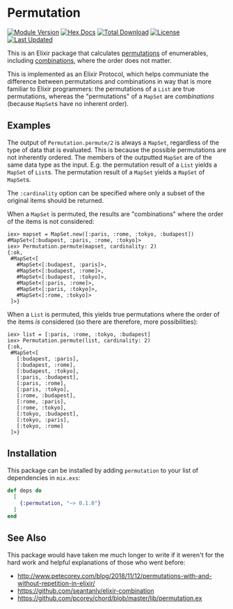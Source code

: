 # Permutation

[![Module Version](https://img.shields.io/hexpm/v/permutation.svg)](https://hex.pm/packages/permutation)
[![Hex Docs](https://img.shields.io/badge/hex-docs-lightgreen.svg)](https://hexdocs.pm/permutation/)
[![Total Download](https://img.shields.io/hexpm/dt/permutation.svg)](https://hex.pm/packages/permutation)
[![License](https://img.shields.io/hexpm/l/permutation.svg)](https://hex.pm/packages/permutation)
[![Last Updated](https://img.shields.io/github/last-commit/fireproofsocks/permutation.svg)](https://github.com/fireproofsocks/permutation/commits/master)

This is an Elixir package that calculates [permutations](https://en.wikipedia.org/wiki/Permutation) of enumerables, including [combinations](https://en.wikipedia.org/wiki/Combination), where the order does not matter.

This is implemented as an Elixir Protocol, which helps communiate the difference between permutations and combinations in way that is more familiar to Elixir programmers: the permutations of a `List` are true permutations, whereas the "permutations" of a `MapSet` are *combinations* (because `MapSet`s have no inherent order).

## Examples

The output of `Permutation.permute/2` is always a `MapSet`, regardless of the type of data that is evaluated.  This is because the possible permutations are not inherently ordered. The members of the outputted `MapSet` are of the same data type as the input. E.g. the permutation result of a `List` yields a `MapSet` of `List`s. The permutation result of a `MapSet` yields a `MapSet` of `MapSet`s.

The `:cardinality` option can be specified where only a subset of the original items should be returned.

When a `MapSet` is permuted, the results are  "combinations" where the order of the items is not considered:

```iex
iex> mapset = MapSet.new([:paris, :rome, :tokyo, :budapest])
#MapSet<[:budapest, :paris, :rome, :tokyo]>
iex> Permutation.permute(mapset, cardinality: 2)
{:ok,
 #MapSet<[
   #MapSet<[:budapest, :paris]>,
   #MapSet<[:budapest, :rome]>,
   #MapSet<[:budapest, :tokyo]>,
   #MapSet<[:paris, :rome]>,
   #MapSet<[:paris, :tokyo]>,
   #MapSet<[:rome, :tokyo]>
 ]>}
```

When a `List` is permuted, this yields true permutations where the order of the items *is* considered (so there are therefore, more possibilities):

```iex
iex> list = [:paris, :rome, :tokyo, :budapest]
iex> Permutation.permute(list, cardinality: 2)
{:ok,
 #MapSet<[
   [:budapest, :paris],
   [:budapest, :rome],
   [:budapest, :tokyo],
   [:paris, :budapest],
   [:paris, :rome],
   [:paris, :tokyo],
   [:rome, :budapest],
   [:rome, :paris],
   [:rome, :tokyo],
   [:tokyo, :budapest],
   [:tokyo, :paris],
   [:tokyo, :rome]
 ]>}
```

## Installation

This package can be installed by adding `permutation` to your list of dependencies in `mix.exs`:

```elixir
def deps do
  [
    {:permutation, "~> 0.1.0"}
  ]
end
```

## See Also

This package would have taken me much longer to write if it weren't for the hard work and helpful explanations of those who went before:

- <http://www.petecorey.com/blog/2018/11/12/permutations-with-and-without-repetition-in-elixir/>
- <https://github.com/seantanly/elixir-combination>
- <https://github.com/pcorey/chord/blob/master/lib/permutation.ex>

